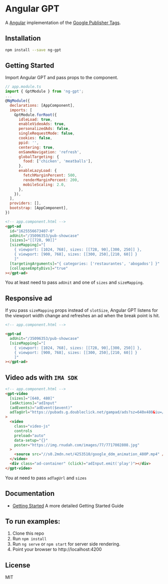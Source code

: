# Angular GPT

A [Angular](https://github.com/angular/angular) implementation of the [Google Publisher Tags](https://developers.google.com/doubleclick-gpt/?hl=en).

## Installation

```bash
npm install --save ng-gpt
```

## Getting Started

Import Angular GPT and pass props to the component.

```javascript
// app.module.ts
import { GptModule } from 'ng-gpt';
...
@NgModule({
  declarations: [AppComponent],
  imports: [
    GptModule.forRoot({
      idleLoad: true,
      enableVideoAds: true,
      personalizedAds: false,
      singleRequestMode: false,
      cookies: false,
      ppid: '',
      centering: true,
      onSameNavigation: 'refresh',
      globalTargeting: {
        food: ['chicken', 'meatballs'],
      },
      enableLazyLoad: {
        fetchMarginPercent: 500,
        renderMarginPercent: 200,
        mobileScaling: 2.0,
      },
    }),
  ],
  providers: [],
  bootstrap: [AppComponent],
})
```

```html
<!-- app.component.html -->
<gpt-ad
  id="1625556673407-0"
  adUnit="/35096353/pub-showcase"
  [sizes]="[[728, 90]]"
  [sizeMapping]="[
    { viewport: [1024, 768], sizes: [[728, 90],[300, 250]] },
    { viewport: [900, 768], sizes: [[300, 250],[210, 60]] }
    ]"
  [targetingArguments]="{ categories: ['restaurantes', 'abogados'] }"
  [collapseEmptyDivs]="true"
></gpt-ad>
```

You at least need to pass `adUnit` and one of `sizes` and `sizeMapping`.

## Responsive ad

If you pass `sizeMapping` props instead of `slotSize`, Angular GPT listens for the viewport width change and refreshes an ad when the break point is hit.

```html
<!-- app.component.html -->

<gpt-ad
  adUnit="/35096353/pub-showcase"
  [sizeMapping]="[
    { viewport: [1024, 768], sizes: [[728, 90],[300, 250]] },
    { viewport: [900, 768], sizes: [[300, 250],[210, 60]] }
    ]"
></gpt-ad>
```

## Video ads with `IMA SDK`

```html
<!-- app.component.html -->
<gpt-video
  [sizes]="[640, 480]"
  [adActions]="adInput"
  (adEvents)="adEvent($event)"
  adTagUrl="https://pubads.g.doubleclick.net/gampad/ads?sz=640x480&iu=/124319096/external/ad_rule_samples&ciu_szs=300x250&ad_rule=1&impl=s&gdfp_req=1&env=vp&output=vmap&unviewed_position_start=1&cust_params=deployment%3Ddevsite%26sample_ar%3Dpremidpost&cmsid=496&vid=short_onecue&correlator="
>
  <video
    class="video-js"
    controls
    preload="auto"
    data-setup="{}"
    poster="https://img.rnudah.com/images/77/7717002808.jpg"
  >
    <source src="//s0.2mdn.net/4253510/google_ddm_animation_480P.mp4" />
  </video>
  <div class="ad-container" (click)="adInput.emit('play')"></div>
</gpt-video>
```

You at need to pass `adTagUrl` and `sizes`

## Documentation

- [Getting Started](/projects/ng-gpt/docs/GettingStarted.md) A more detailed Getting Started Guide

## To run examples:

1. Clone this repo
2. Run `npm install`
3. Run `ng serve` or `npm start` for server side rendering.
4. Point your browser to http://localhost:4200

## License

MIT
